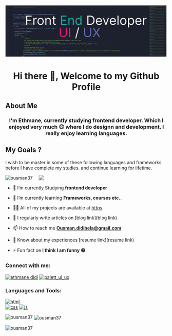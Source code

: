 ![logo](https://github.com/Ousman37/Ousman37/blob/main/banner.png)


<h1 align="center">Hi there  👋, Welcome to my Github Profile </h1>

## About Me
<h3 align="center">I'm Ethmane, currently studying frontend developer. Which I enjoyed very much 😊 where I do  designn and development.  I really enjoy learning languages.</h3>

## My Goals ?
<p>
I wish to be master in some of these following languages and frameworks before I have complete my studies. and continue learning for lifetime.
</p>

<img align="right" width="400" src="https://external-content.duckduckgo.com/iu/?u=https%3A%2F%2Fi.pinimg.com%2Foriginals%2F54%2Fe3%2F7d%2F54e37d8074ebcde1d96c77d7b2a7f310.gif&f=1&nofb=1&ipt=55747f7ebe06f0f1f9a61d4b4132218953a0746e10c97ec84cc6c5b8f1aa6ac9&ipo=images">


<p align="left"> <img src="https://komarev.com/ghpvc/?username=ousman37&label=Profile%20views&color=0e75b6&style=flat" alt="ousman37" /> </p>

- 🔭 I’m currently Studying **frontend developer**

- 🌱 I’m currently learning **Frameworks, courses etc..**

- 👨‍💻 All of my projects are available at [https](https)

- 📝 I regularly write articles on [blog link](blog link)

- 📫 How to reach me **Ousman.didibela@gmail.com**

- 📄 Know about my experiences [resume link](resume link)

- ⚡ Fun fact oe **I think I am funny 😁**


###  Connect with me:

<p align="left">
<a href="https://linkedin.com/in/ethmane didi" target="blank"><img align="center" src="https://raw.githubusercontent.com/rahuldkjain/github-profile-readme-generator/master/src/images/icons/Social/linked-in-alt.svg" alt="ethmane didi" height="30" width="40" /></a>
<a href="https://instagram.com/palett_ui_ux" target="blank"><img align="center" src="https://raw.githubusercontent.com/rahuldkjain/github-profile-readme-generator/master/src/images/icons/Social/instagram.svg" alt="palett_ui_ux" height="30" width="40" /></a>
</p>

<h3 align="left">Languages and Tools:</h3>
<p align="left"> 

  
  <a href="#"><img src="https://user-images.githubusercontent.com/88853764/172825242-03a2fd5a-9f90-4752-b8fa-c0b13e3b80a9.svg" alt="html" style="max-width: 100%;"></a>  
   <a href="#"><img src="https://user-images.githubusercontent.com/88853764/172825371-07c5f12c-c2a8-40a6-8eb2-f9527cc57cfb.svg" alt="css" style="max-width: 100%;"></a> 
  <a href="#"><img src="https://user-images.githubusercontent.com/88853764/172825319-d39a6a06-e54f-4cfd-b8d7-e1f9aa69cf4f.svg" alt="js" style="max-width: 100%;"></a>  
   <!--<a href="#"><img src="https://user-images.githubusercontent.com/88853764/172823916-38fb182d-387b-407b-93e8-a63ff34835f5.svg" alt="react" style="max-width: 100%;"></a> -->
</p>

<p><img align="left" src="https://github-readme-stats.vercel.app/api/top-langs?username=ousman37&show_icons=true&locale=en&layout=compact" alt="ousman37" /></p>

<p>&nbsp;<img align="center" src="https://github-readme-stats.vercel.app/api?username=ousman37&show_icons=true&locale=en" alt="ousman37" /></p>

<p><img align="center" src="https://github-readme-streak-stats.herokuapp.com/?user=ousman37&" alt="ousman37" /></p>


